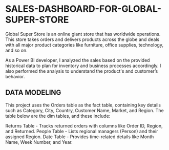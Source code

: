# SALES-DASHBOARD-FOR-GLOBAL-SUPER-STORE
Global Super Store is an online giant store that has worldwide operations. This store takes orders and delivers products across the globe and deals with all major product categories like furniture, office supplies, technology, and so on.

As a Power BI developer, I analyzed the sales based on the provided historical data to plan for inventory and business processes accordingly. I also performed the analysis to understand the product's and customer’s behavior.

## DATA MODELING

This project uses the Orders table as the fact table, containing key details such as Category, City, Country, Customer Name, Market, and Region. The table below are the dim tables, and these include:

Returns Table - Tracks returned orders with columns like Order ID, Region, and Returned.
People Table - Lists regional managers (Person) and their assigned Region.
Date Table - Provides time-related details like Month Name, Week Number, and Year.
